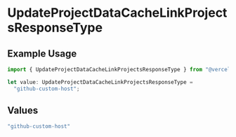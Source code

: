 # UpdateProjectDataCacheLinkProjectsResponseType

## Example Usage

```typescript
import { UpdateProjectDataCacheLinkProjectsResponseType } from "@vercel/sdk/models/updateprojectdatacacheop.js";

let value: UpdateProjectDataCacheLinkProjectsResponseType =
  "github-custom-host";
```

## Values

```typescript
"github-custom-host"
```